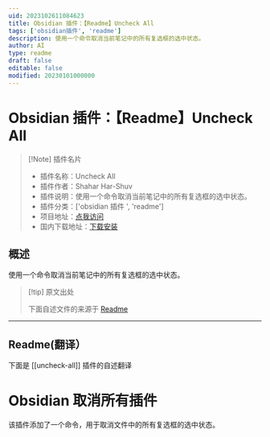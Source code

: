 ```yaml
---
uid: 2023102611084623
title: Obsidian 插件：【Readme】Uncheck All
tags: ['obsidian插件', 'readme']
description: 使用一个命令取消当前笔记中的所有复选框的选中状态。
author: AI
type: readme
draft: false
editable: false
modified: 20230101000000
---
```


# Obsidian 插件：【Readme】Uncheck All

> [!Note] 插件名片
> - 插件名称：Uncheck All
> - 插件作者：Shahar Har-Shuv
> - 插件说明：使用一个命令取消当前笔记中的所有复选框的选中状态。
> - 插件分类：['obsidian 插件 ', 'readme']
> - 项目地址：[点我访问](https://github.com/ShacharHarshuv/obsidian-uncheck-all)
> - 国内下载地址：[下载安装](https://pkmer.cn/products/plugin/pluginMarket/?uncheck-all)

## 概述

使用一个命令取消当前笔记中的所有复选框的选中状态。

> [!tip] 原文出处
>
>下面自述文件的来源于 [Readme](https://ghproxy.net/https://raw.githubusercontent.com/ShacharHarshuv/obsidian-uncheck-all/master/README.md)
>

---

## Readme(翻译）

下面是 [[uncheck-all]] 插件的自述翻译

# Obsidian 取消所有插件

该插件添加了一个命令，用于取消文件中的所有复选框的选中状态。
